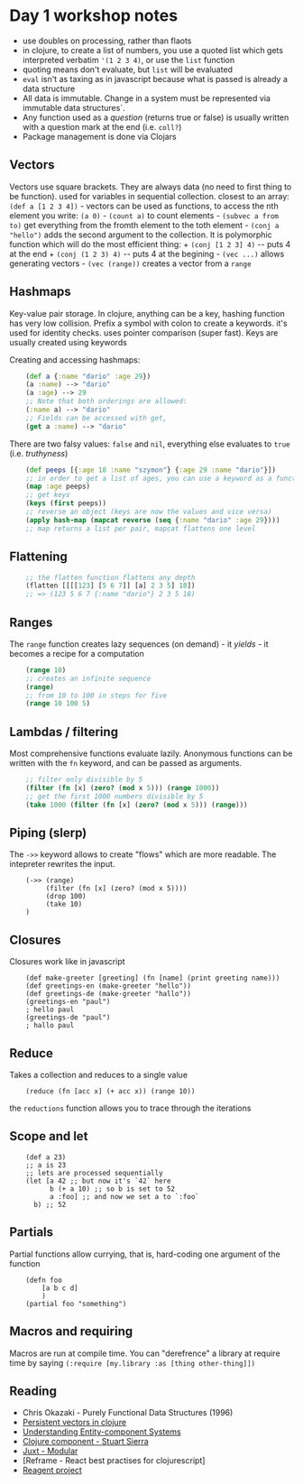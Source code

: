 # Day 1 workshop notes

* use doubles on processing, rather than flaots
* in clojure, to create a list of numbers, you use a quoted list which gets interpreted verbatim `'(1 2 3 4)`, or use the `list` function
* quoting means don't evaluate, but `list` will be evaluated
* `eval` isn't as taxing as in javascript because what is passed is already a data structure
* All data is immutable. Change in a system must be represented via immutable data structures`.
* Any function used as a *question* (returns true or false) is usually written with a question mark at the end (i.e. `coll?`)
* Package management is done via Clojars

## Vectors
Vectors use square brackets. They are always data (no need to first thing to be function). used for variables in sequential collection. closest to an array: `(def a [1 2 3 4])`
    - vectors can be used as functions, to access the nth element you write: `(a 0)`
    - `(count a)` to count elements
    - `(subvec a from to)` get everything from the fromth element to the toth element
    - `(conj a "hello")` adds the second argument to the collection. It is polymorphic function which will do the most efficient thing:
        + `(conj [1 2 3] 4)` -- puts 4 at the end
        + `(conj (1 2 3) 4)` -- puts 4 at the begining
    - `(vec ...)` allows generating vectors
    - `(vec (range))` creates a vector from a `range`

## Hashmaps
Key-value pair storage. In clojure, anything can be a key, hashing function has very low collision.
Prefix a symbol with colon to create a keywords. it's used  for identity checks. uses pointer comparison (super fast). Keys are usually created using keywords

Creating and accessing hashmaps:
```clojure
    (def a {:name "dario" :age 29})
    (a :name) --> "dario"
    (a :age) --> 29
    ;; Note that both orderings are allowed:
    (:name a) --> "dario"
    ;; Fields can be accessed with get,
    (get a :name) --> "dario"
```

There are two falsy values: `false` and `nil`, everything else evaluates to `true` (i.e. *truthyness*)

```clojure
    (def peeps [{:age 18 :name "szymon"} {:age 29 :name "dario"}])
    ;; in order to get a list of ages, you can use a keyword as a function
    (map :age peeps)
    ;; get keys
    (keys (first peeps))
    ;; reverse an object (keys are now the values and vice versa)
    (apply hash-map (mapcat reverse (seq {:name "dario" :age 29})))
    ;; map returns a list per pair, mapcat flattens one level
```

## Flattening
```clojure
    ;; the flatten function flattens any depth
    (flatten [[[[123] [5 6 7]] [a] 2 3 5] 18])
    ;; => (123 5 6 7 {:name "dario"} 2 3 5 18)
```

## Ranges
The `range` function creates lazy sequences (on demand) - it *yields* - it becomes a recipe for a computation
```clojure
    (range 10)
    ;; creates an infinite sequence
    (range)
    ;; from 10 to 100 in steps for five
    (range 10 100 5)
```

## Lambdas / filtering
Most comprehensive functions evaluate lazily. Anonymous functions can be written with the `fn` keyword, and can be passed as arguments.
```clojure
    ;; filter only divisible by 5
    (filter (fn [x] (zero? (mod x 5))) (range 1000))
    ;; get the first 1000 numbers divisible by 5
    (take 1000 (filter (fn [x] (zero? (mod x 5))) (range)))
```

## Piping (slerp)
The `->>` keyword allows to create "flows" which are more readable. The intepreter rewrites the input.
```
    (->> (range)
         (filter (fn [x] (zero? (mod x 5))))
         (drop 100)
         (take 10)
    )
```

## Closures
Closures work like in javascript
```
    (def make-greeter [greeting] (fn [name] (print greeting name)))
    (def greetings-en (make-greeter "hello"))
    (def greetings-de (make-greeter "hallo"))
    (greetings-en "paul")
    ; hello paul
    (greetings-de "paul")
    ; hallo paul
```

## Reduce
Takes a collection and reduces to a single value
```
    (reduce (fn [acc x] (+ acc x)) (range 10))
```
the `reductions` function allows you to trace through the iterations

## Scope and let
```
    (def a 23)
    ;; a is 23
    ;; lets are processed sequentially
    (let [a 42 ;; but now it's `42` here
          b (+ a 10) ;; so b is set to 52
          a :foo] ;; and now we set a to `:foo`
      b) ;; 52
```

## Partials
Partial functions allow currying, that is, hard-coding one argument of the function
```
    (defn foo
        [a b c d]
        )
    (partial foo "something")
```

## Macros and requiring
Macros are run at compile time. You can "derefrence" a library at require time by saying `(:require [my.library :as [thing other-thing]])`


## Reading
* Chris Okazaki - Purely Functional Data Structures (1996)
* [Persistent vectors in clojure](hypirion.com/musings/understanding-persistent-vector-pt-1)
* [Understanding Entity-component Systems](http://gamedev.net/page/resources/_/technical/game-programming/understanding-component-entity-systems-r3013)
* [Clojure component - Stuart Sierra](http://github.com/stuartsierra/component)
* [Juxt - Modular](http://github.com/juxt/modular)
* [Reframe - React best practises for clojurescript]
* [Reagent project](http://reagent-project.github.io)